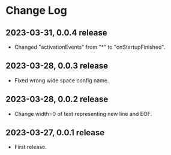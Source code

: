 # Change Log

## 2023-03-31, 0.0.4 release

* Changed "activationEvents" from "*" to "onStartupFinished".

## 2023-03-28, 0.0.3 release

* Fixed wrong wide space config name.

## 2023-03-28, 0.0.2 release

* Change width=0 of text representing new line and EOF.

## 2023-03-27, 0.0.1 release

* First release.
